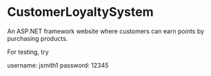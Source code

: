 # CustomerLoyaltySystem
 
An ASP.NET framework website where customers can earn points by purchasing products.

For testing, try

username: jsmith1
password: 12345
